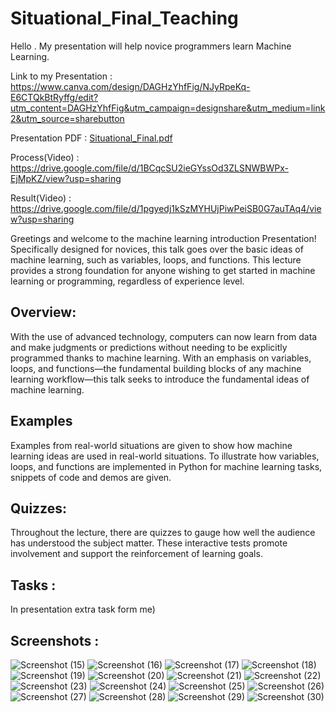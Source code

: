 # Situational_Final_Teaching
Hello . My presentation will help novice programmers learn Machine Learning.


Link to my Presentation : https://www.canva.com/design/DAGHzYhfFig/NJyRpeKq-E6CTQkBtRyffg/edit?utm_content=DAGHzYhfFig&utm_campaign=designshare&utm_medium=link2&utm_source=sharebutton


Presentation PDF : [Situational_Final.pdf](https://github.com/user-attachments/files/15784518/Situational_Final.pdf)


Process(Video) : https://drive.google.com/file/d/1BCqcSU2ieGYssOd3ZLSNWBWPx-EjMpKZ/view?usp=sharing


Result(Video) : https://drive.google.com/file/d/1pgyedj1kSzMYHUjPiwPeiSB0G7auTAq4/view?usp=sharing


Greetings and welcome to the machine learning introduction Presentation! Specifically designed for novices, this talk goes over the basic ideas of machine learning, such as variables, loops, and functions. This lecture provides a strong foundation for anyone wishing to get started in machine learning or programming, regardless of experience level.

## Overview:
With the use of advanced technology, computers can now learn from data and make judgments or predictions without needing to be explicitly programmed thanks to machine learning. With an emphasis on variables, loops, and functions—the fundamental building blocks of any machine learning workflow—this talk seeks to introduce the fundamental ideas of machine learning.

## Examples
Examples from real-world situations are given to show how machine learning ideas are used in real-world situations. To illustrate how variables, loops, and functions are implemented in Python for machine learning tasks, snippets of code and demos are given.

## Quizzes:
Throughout the lecture, there are quizzes to gauge how well the audience has understood the subject matter. These interactive tests promote involvement and support the reinforcement of learning goals.

## Tasks :
In presentation extra task form me)


## Screenshots : 

![Screenshot (15)](https://github.com/Nursultan15/Situational_Final/assets/73534336/b567f8b2-aa2c-42a4-a2ba-78837d0936de)
![Screenshot (16)](https://github.com/Nursultan15/Situational_Final/assets/73534336/abc4df1d-d6ba-42a1-9450-698f5306ff92)
![Screenshot (17)](https://github.com/Nursultan15/Situational_Final/assets/73534336/7b60e86e-9d0c-4fbb-beed-30f7eb25c925)
![Screenshot (18)](https://github.com/Nursultan15/Situational_Final/assets/73534336/5141330d-7b39-4fc4-a15d-b7922bc4187e)
![Screenshot (19)](https://github.com/Nursultan15/Situational_Final/assets/73534336/5a0bd9e5-ad5f-47cb-9a61-f7b93ba4fda6)
![Screenshot (20)](https://github.com/Nursultan15/Situational_Final/assets/73534336/d0f8522e-d0ff-4463-aeea-9aac2cfcc949)
![Screenshot (21)](https://github.com/Nursultan15/Situational_Final/assets/73534336/d6126ced-171b-4c2b-b08d-ebb84ca8fb36)
![Screenshot (22)](https://github.com/Nursultan15/Situational_Final/assets/73534336/3320b598-827c-4c22-b204-b1839477aeab)
![Screenshot (23)](https://github.com/Nursultan15/Situational_Final/assets/73534336/ea9fe9f7-9857-4999-a90f-e1fc91767240)
![Screenshot (24)](https://github.com/Nursultan15/Situational_Final/assets/73534336/92cac1ae-3c2f-4ab5-b763-68138c55c148)
![Screenshot (25)](https://github.com/Nursultan15/Situational_Final/assets/73534336/f4996122-e4ad-48e1-820e-c50315786eaa)
![Screenshot (26)](https://github.com/Nursultan15/Situational_Final/assets/73534336/6c611538-ad7b-4140-951c-e26ed16abb91)
![Screenshot (27)](https://github.com/Nursultan15/Situational_Final/assets/73534336/d90828d3-156f-46fc-951b-f0a2972b36bf)
![Screenshot (28)](https://github.com/Nursultan15/Situational_Final/assets/73534336/1f7020fd-ef79-4fe5-b9bf-1dd763be9a08)
![Screenshot (29)](https://github.com/Nursultan15/Situational_Final/assets/73534336/d5ff8c73-8e41-492c-baeb-3d495d81331f)
![Screenshot (30)](https://github.com/Nursultan15/Situational_Final/assets/73534336/27acf021-6fc9-4f43-8091-425b1442ec12)







